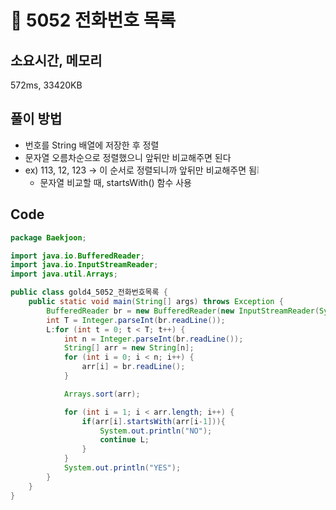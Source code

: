 # 📘 5052 전화번호 목록

## 소요시간, 메모리
572ms, 33420KB

## 풀이 방법
- 번호를 String 배열에 저장한 후 정렬
- 문자열 오름차순으로 정렬했으니 앞뒤만 비교해주면 된다
- ex) 113, 12, 123 -> 이 순서로 정렬되니까 앞뒤만 비교해주면 됨❕
  - 문자열 비교할 때, startsWith() 함수 사용

## Code

```java
package Baekjoon;

import java.io.BufferedReader;
import java.io.InputStreamReader;
import java.util.Arrays;

public class gold4_5052_전화번호목록 {
    public static void main(String[] args) throws Exception {
        BufferedReader br = new BufferedReader(new InputStreamReader(System.in));
        int T = Integer.parseInt(br.readLine());
        L:for (int t = 0; t < T; t++) {
            int n = Integer.parseInt(br.readLine());
            String[] arr = new String[n];
            for (int i = 0; i < n; i++) {
                arr[i] = br.readLine();
            }

            Arrays.sort(arr);

            for (int i = 1; i < arr.length; i++) {
                if(arr[i].startsWith(arr[i-1])){
                    System.out.println("NO");
                    continue L;
                }
            }
            System.out.println("YES");
        }
    }
}
```
